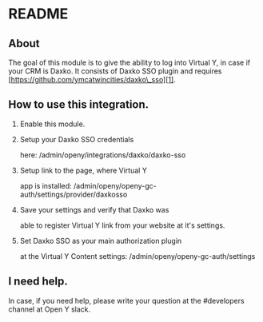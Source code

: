 # README

## About

The goal of this module is to give the ability to log into Virtual Y,
in case if your CRM is Daxko.
It consists of Daxko SSO plugin and requires
[https://github.com/ymcatwincities/daxko\_sso][1].


## How to use this integration.

1. Enable this module.
2. Setup your Daxko SSO credentials

   here: /admin/openy/integrations/daxko/daxko-sso

3. Setup link to the page, where Virtual Y

   app is installed: /admin/openy/openy-gc-auth/settings/provider/daxkosso

4. Save your settings and verify that Daxko was

   able to register Virtual Y link from your website at it's settings.

5. Set Daxko SSO as your main authorization plugin

   at the Virtual Y Content settings: /admin/openy/openy-gc-auth/settings

## I need help.

In case, if you need help, please write your question at
the \#developers channel at Open Y slack.

[1]: https://github.com/ymcatwincities/daxko_sso
